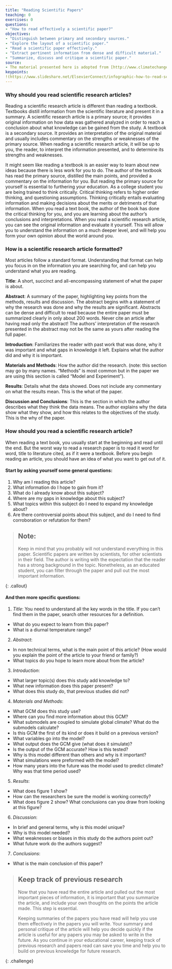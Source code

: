 ```yaml
---
title: "Reading Scientific Papers"
teaching: 0
exercises: 0
questions:
- "How to read effectively a scientific paper?"
objectives:
- "Distinguish between primary and secondary sources."
- "Explore the layout of a scientific paper."
- "Read a scientific paper effectively."
- "Extract pertinent information from dense and difficult material."
- "Summarize, discuss and critique a scientific paper."
source:
- The material presented here is adopted from [http://www.climatechangecourse.org/Assign/Exer2.htm](http://www.climatechangecourse.org/Assign/Exer2.htm)
keypoints:
!(https://www.slideshare.net/ElsevierConnect/infographic-how-to-read-scientific-papers)
---
```


### Why should you read scientific research articles?
Reading a scientific research article is different than reading a textbook. Textbooks distill information from the scientific literature and present it in a summary. A scientific research article is a primary source; it provides original information on how data was gathered analyzed in order to reach a conclusion about what knowledge can be gained from the study. A textbook is a secondary source. It provides an interpretation of the original material and usually includes commentary on the strengths or weaknesses of the primary source. When reading a scientific research article, it will be up to you, the reader, to interpret the information presented, and to determine its strengths and weaknesses.

It might seem like reading a textbook is an easier way to learn about new ideas because there is less work for you to do. The author of the textbook has read the primary source, distilled the main points, and provided a commentary on the information for you. But reading the primary source for yourself is essential to furthering your education. As a college student you are being trained to think critically. Critical thinking refers to higher order thinking, and questioning assumptions. Thinking critically entails evaluating information and making decisions about the merits or detriments of that information. When you read a text book, the author of the book has done the critical thinking for you, and you are learning about the author’s conclusions and interpretations. When you read a scientific research article, you can see the original information and evaluate it yourself. This will allow you to understand the information on a much deeper level, and will help you form your own opinion about the world around you.

### How is a scientific research article formatted?
Most articles follow a standard format. Understanding that format can help you focus in on the information you are searching for, and can help you understand what you are reading.

**Title**: A short, succinct and all-encompassing statement of what the paper is about.

**Abstract**: A summary of the paper, highlighting key points from the methods, results and discussion. The abstract begins with a statement of why the research was done and why the results are significant. Abstracts can be dense and difficult to read because the entire paper must be summarized clearly in only about 200 words. Never cite an article after having read only the abstract! The authors’ interpretation of the research presented in the abstract may not be the same as yours after reading the full paper.

**Introduction**: Familiarizes the reader with past work that was done, why it was important and what gaps in knowledge it left. Explains what the author did and why it is important.

**Materials and Methods**: How the author did the research. (note: this section may go by many names. “Methods” is most common but in the paper we are using this section is called “Model and Experiment”).

**Results**: Details what the data showed. Does not include any commentary on what the results mean. This is the what of the paper.

**Discussion and Conclusions**: This is the section in which the author describes what they think the data means. The author explains why the data show what they show, and how this relates to the objectives of the study. This is the why of the paper.

### How should you read a scientific research article?
When reading a text book, you usually start at the beginning and read until the end. But the worst way to read a research paper is to read it word for word, title to literature cited, as if it were a textbook. Before you begin reading an article, you should have an idea of what you want to get out of it.

#### Start by asking yourself some general questions:
1. Why am I reading this article?
2. What information do I hope to gain from it?
3. What do I already know about this subject?
4. Where are my gaps in knowledge about this subject?
5. What topics within this subject do I need to expand my knowledge about?
6. Are there controversial points about this subject, and do I need to find corroboration or refutation for them?
 
> ## Note: 
> 
> Keep in mind that you probably will not understand everything in this paper. Scientific papers are written by scientists, for other scientists in their field. The author is writing with the expectation that the reader has a strong background in the topic. Nonetheless, as an educated student, you can filter through the paper and pull out the most important information.
>
{: .callout}


#### And then more specific questions:
1. *Title*: You need to understand all the key words in the title. If you can’t find them in the paper, search other resources for a definition.
- What do you expect to learn from this paper?
- What is a diurnal temperature range?
2. *Abstract*:
- In non technical terms, what is the main point of this article? (How would you explain the point of the article to your friend or family?)
- What topics do you hope to learn more about from the article?
3. *Introduction*:
- What larger topic(s) does this study add knowledge to?
- What new information does this paper present?
- What does this study do, that previous studies did not?
4. *Materials and Methods*:
- What GCM does this study use?
- Where can you find more information about this GCM?
- What submodels are coupled to simulate global climate? What do the submodels calculate?
- Is this GCM the first of its kind or does it build on a previous version?
- What variables go into the model?
- What output does the GCM give (what does it simulate)?
- Is the output of the GCM accurate? How is this tested?
- Why is this model different than others and why is it important?
- What simulations were preformed with the model?
- How many years into the future was the model used to predict climate? Why was that time period used?
5. *Results*:
- What does figure 1 show?
- How can the researchers be sure the model is working correctly?
- What does figure 2 show? What conclusions can you draw from looking at this figure?
6. *Discussion*:
- In brief and general terms, why is this model unique?
- Why is this model needed?
- What weaknesses or biases in this study do the authors point out?
- What future work do the authors suggest?
7. *Conclusions*:
- What is the main conclusion of this paper?

> ## Keep track of previous research
> 
> Now that you have read the entire article and pulled out the most important pieces of information, it is important that you summarize the article, and include your own thoughts on the points the article made. This step is essential.
> 
> Keeping summaries of the papers you have read will help you use them effectively in the papers you will write. Your summary and personal critique of the article will help you decide quickly if the article is useful for any papers you may be asked to write in the future. As you continue in your educational career, keeping track of previous research and papers read can save you time and help you to build on previous knowledge for future research.
>
{: .challenge}
